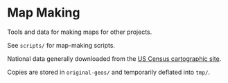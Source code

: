 # Map Making

Tools and data for making maps for other projects.

See `scripts/` for map-making scripts.

National data generally downloaded from the [US Census cartographic site](https://www.census.gov/geographies/mapping-files/time-series/geo/carto-boundary-file.html).

Copies are stored in `original-geos/` and temporarily deflated into `tmp/`.

